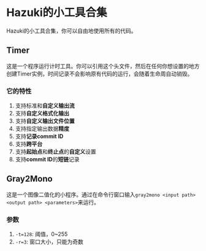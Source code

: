# Hazuki的小工具合集

Hazuki的小工具合集，你可以自由地使用所有的代码。

## Timer

这是一个程序运行计时工具。你可以引用这个头文件，然后在任何你想设置的地方创建Timer实例，时间记录不会影响原有代码的运行，会随着生命周自动销毁。

### 它的特性

1. 支持标准和**自定义输出流**  
2. 支持**自定义格式化输出**
3. 支持**自定义输出文件位置**
4. 支持指定输出数据**精度**
5. 支持**记录commit ID**
6. 支持**跨平台**
7. 支持**起始点**和**终止点**的**自定义**设置
8. 支持**commit ID**的**短链**记录  

## Gray2Mono  

这是一个图像二值化的小程序。通过在命令行窗口输入`gray2mono <input path> <output path> <parameters>`来运行。

### 参数

1. `-t=128`: 阈值，0~255
2. `-r=3`: 窗口大小，只能为奇数
